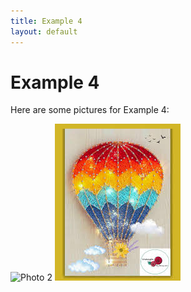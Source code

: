 ```yaml
---
title: Example 4
layout: default
---
```


# Example 4

Here are some pictures for Example 4:

![Photo 2](/assets/images/photo2.jpg)
![Photo 1](/assets/images/photo1.jpg)
